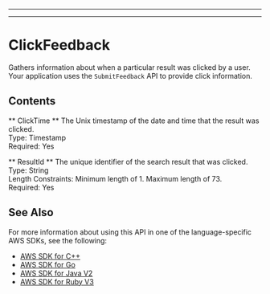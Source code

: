--------

--------

# ClickFeedback<a name="API_ClickFeedback"></a>

Gathers information about when a particular result was clicked by a user\. Your application uses the `SubmitFeedback` API to provide click information\.

## Contents<a name="API_ClickFeedback_Contents"></a>

 ** ClickTime **   <a name="Kendra-Type-ClickFeedback-ClickTime"></a>
The Unix timestamp of the date and time that the result was clicked\.  
Type: Timestamp  
Required: Yes

 ** ResultId **   <a name="Kendra-Type-ClickFeedback-ResultId"></a>
The unique identifier of the search result that was clicked\.  
Type: String  
Length Constraints: Minimum length of 1\. Maximum length of 73\.  
Required: Yes

## See Also<a name="API_ClickFeedback_SeeAlso"></a>

For more information about using this API in one of the language\-specific AWS SDKs, see the following:
+  [AWS SDK for C\+\+](https://docs.aws.amazon.com/goto/SdkForCpp/kendra-2019-02-03/ClickFeedback) 
+  [AWS SDK for Go](https://docs.aws.amazon.com/goto/SdkForGoV1/kendra-2019-02-03/ClickFeedback) 
+  [AWS SDK for Java V2](https://docs.aws.amazon.com/goto/SdkForJavaV2/kendra-2019-02-03/ClickFeedback) 
+  [AWS SDK for Ruby V3](https://docs.aws.amazon.com/goto/SdkForRubyV3/kendra-2019-02-03/ClickFeedback) 